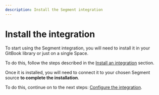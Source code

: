 ```yaml
---
description: Install the Segment integration
---
```


# Install the integration

To start using the Segment integration, you will need to install it in your GitBook library or just on a single Space.

To do this, follow the steps described in the [Install an integration](../install-an-integration.md) section.

Once it is installed, you will need to connect it to your chosen Segment source **to complete the installation**.

To do this, continue on to the next steps: [Configure the integration](configure-the-integration.md).
